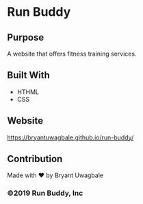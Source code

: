 # Run Buddy

## Purpose 
A website that offers fitness training services.

## Built With
* HTHML
* CSS

## Website
https://bryantuwagbale.github.io/run-buddy/

## Contribution
Made with ❤️ by Bryant Uwagbale

### ©️2019 Run Buddy, Inc 
